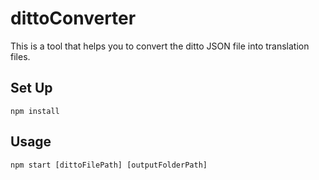 # dittoConverter

This is a tool that helps you to convert the ditto JSON file into translation files.

## Set Up
```
npm install
```


## Usage
```
npm start [dittoFilePath] [outputFolderPath]
```
